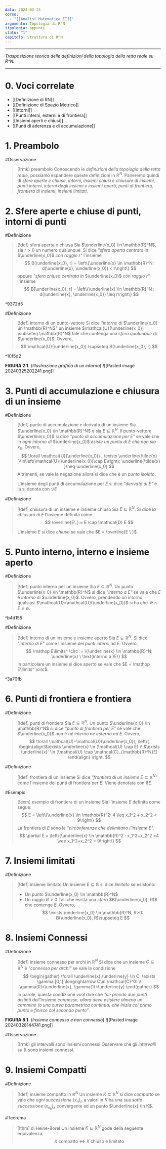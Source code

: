 ```yaml
---
data: 2024-03-25
corso:
  - "[[Analisi Matematica II]]"
argomento: Topologia di R^N
tipologia: appunti
stato: "1"
capitolo: Struttura di R^N
---
```

- - -
*Trasposizione teorica delle definizioni della topologia della retta reale su R^N.*
- - -
# 0. Voci correlate
- [[Definizione di RN]]
- [[Definizione di Spazio Metrico]]
- [[Intorni]]
- [[Punti interni, esterni e di frontiera]]
- [[Insiemi aperti e chiusi]]
- [[Punti di aderenza e di accumulazione]]
# 1. Preambolo
#Osservazione 
> [!rmk] preambolo
> Conoscendo le *definizioni della topologia della retta reale*, possiamo espandere queste definizioni in $\mathbb{R}^N$. Parleremo quindi di *sfere aperte e chiuse*, *intorni*, *insiemi chiusi e chiusure di insiemi*, *punti interni*, *interni degli insiemi e insiemi aperti*, *punti di frontiera*, *frontiera di insiemi*, *insiemi limitati*.

# 2. Sfere aperte e chiuse di punti, intorni di punti
#Definizione 
> [!def] sfera aperta e chiusa
> Sia $\underline{x_0} \in \mathbb{R}^N$, sia $r>0$ un numero qualunque.
> Si dice *"sfera aperta centrata* in $\underline{x_0}$ *con raggio* $r$*"* l'insieme
> $$
> B(\underline{x_0}, r) = \left\{\underline{x} \in \mathbb{R}^N: d(\underline{x}, \underline{x_0}) < r\right\}
> $$
> oppure *"sfera chiusa centrata in* $\underline{x_0}$ *con raggio* $r$*"* l'insieme
> $$
> B[\underline{x_0}, r] = \left\{\underline{x} \in \mathbb{R}^N : d(\underline{x}, \underline{x_0}) \leq r\right\}
> $$ 

^9372d5

#Definizione 
> [!def] intorno di un punto-vettore
> Si dice *"intorno di* $\underline{x_0} \in \mathbb{R}^N$*"* un insieme $\mathcal{U}(\underline{x_0}) \subseteq \mathbb{R}^N$ tale che contenga una *sfera qualunque* di $\underline{x_0}$. Ovvero,
> $$
> \mathcal{U}(\underline{x_0}) \supseteq B(\underline{x_0}, r)
> $$

^10f5d2

**FIGURA 2.1.** (*Illustrazione grafica di un intorno*)
![[Pasted image 20240325202241.png]]

# 3. Punti di accumulazione e chiusura di un insieme
#Definizione 
> [!def] punto di accumulazione e derivato di un insieme
> Sia $\underline{x_0} \in \mathbb{R}^N$ e sia $E \subseteq \mathbb{R}^N$.
> Il punto-vettore $\underline{x_0}$ si dice *"punto di accumulazione per $E$"* se vale che in *ogni intorno di* $\underline{x_0}$ *esiste un punto di $E$ che non sia $x_0$*. Ovvero,
> $$
> \forall \mathcal{U}(\underline{x_0}) , \exists \underline{\tilde{x} }\in\left(\mathcal{U}(\underline{x_0})\cap E\right): \underline{\tilde{x} }\neq \underline{x_0} 
> $$
> Altrimenti, se vale la negazione allora si dice che è un *punto isolato*.
> 
> L'insieme degli punti di accumulazione per $E$ si dice *"derivato di $E$"* e la si denota con $\mathcal D E$

#Definizione 
> [!def] chiusura di un insieme e insieme chiuso
> Sia $E \subseteq \mathbb{R}^N$. Si dice *la chiusura di* $E$ l'insieme definita come
> $$
> \overline{E\ }:= E \cap \mathcal{D} E
> $$
> 
> L'insieme $E$ si dice *chiuso* se vale che $E = \overline{E \ }$.

# 5. Punto interno, interno e insieme aperto
#Definizione 
> [!def] punto interno per un insieme
> Sia $E \subseteq \mathbb{R}^N$. Un punto $\underline{x_0} \in \mathbb{R}^N$ si dice *"interno a $E$"* se vale che $E$ è *intorno* di $\underline{x_0}$. Ovvero, prendendo un intorno qualsiasi $\mathcal{U}=\mathcal{U}(\underline{x_0})$ si ha che $\mathcal{U} \cap E \neq \emptyset$.

^b4d155

#Definizione 
> [!def] interno di un insieme e insieme aperto
> Sia $E \subseteq \mathbb{R}^N$. Si dice *"interno di $E$"* come l'insieme dei *punti interni* ad $E$. Ovvero,
> $$
> \mathop E\limits^ \circ := \{\underline{x} \in \mathbb{R}^N: \underline{x} \ \text{interno a }E\}
> $$
> In particolare un insieme si dice aperto se vale che $E = \mathop E\limits^ \circ$.

^3a70fb

# 6. Punti di frontiera e frontiera
#Definizione 
> [!def] punti di frontiera
> Sia $E \subseteq \mathbb{R}^N$.
> Un punto $\underline{x_0} \in \mathbb{R}^N$ si dice *"punto di frontiera per $E$"* se vale che $\underline{x_0}$ non è *né interno né esterno ad $E$*. Ovvero,
> $$
> \forall \mathcal{U}=\mathcal{U}(\underline{x_0}), \left\{ \begin{align}&\exists \underline{x} \in (\mathcal{U} \cap E) \\ &\exists \underline{x}' \in (\mathcal{U} \cap \mathcal{C}_{\mathbb{R}^N}E) \end{align} \right.
> $$

#Definizione 
> [!def] frontiera di un insieme
> Si dice *"frontiera di un insieme* $E \subseteq \mathbb{R}^N$*"* come l'insieme dei punti di frontiera per $E$. Viene denotata con $\partial E$.

#Esempio 
> [!exm] esempio di frontiera di un insieme
> Sia l'insieme $E$ definita come segue:
> $$
> E = \left\{\underline{x} \in \mathbb{R}^2: 4 \leq x_1^2 + x_2^2 < 9\right\}
> $$
> La frontiera di $E$ sono le *"circonferenze che delimitano l'insieme $E$"*.
> $$
> \partial E = \left\{\underline{x} \in \mathbb{R}^2 : x_1^2+x_2^2 =4 \vee x_1^2+x_2^2 = 9\right\}
> $$

# 7. Insiemi limitati
#Definizione 
> [!def] insieme limitato
> Un insieme $E \subseteq \mathbb{R}$ si dice *limitato* se esistono:
> - Un punto $\underline{x_0} \in \mathbb{R}^N$
> - Un raggio $R>0$
> Tali che esista una *sfera* $B(\underline{x_0}, R)$ che contenga $E$. Ovvero,
> $$
> \exists \underline{x_0} \in \mathbb{R}^N, R>0: B(\underline{x_0}, R)\supseteq E
> $$

# 8. Insiemi Connessi
#Definizione 
> [!def] insieme connesso per archi in $\mathbb{R}^N$
> Si dice che un insieme $C \subseteq \mathbb{R}^N$ è *"connesso per archi"* se vale la condizione
> $$
> \begin{gather}
> \forall \underline{x},\underline{y} \in C, \exists \gamma:[0,1] \longrightarrow C\in \mathcal{C}^0:   \\ \gamma(0)=\underline{x}, \gamma(1)=\underline{y}
> \end{gather}
> $$
> In parole, questa condizione vuol dire che *"se prendo due punti distinti dell'insieme connesso, allora deve esistere almeno un cammino (o una curva parametrica continua) che inizia col primo punto e finisce col secondo punto"*.

**FIGURA 8.1.** (*Insieme connesso e non connesso*)
![[Pasted image 20240328144741.png]]

#Osservazione 
> [!rmk] gli intervalli sono insiemi connessi
> Osservare che gli *intervalli* su $\mathbb{R}$ sono insiemi connessi.

# 9. Insiemi Compatti
#Definizione 
> [!def] insieme compatto in $\mathbb{R}^N$
> Un insieme $K \subseteq \mathbb{R}^N$ si dice *compatto* se vale che *ogni successione* $(x_n)_n$ a valori in $K$ ha una sua *sotto successione* $(x_{n_k})_k$ convergente ad un punto $\underline{x} \in K$.

#Teorema 
> [!thm] di Heine-Borel
> Un insieme $K \subseteq \mathbb{R}^N$ gode della seguente equivalenza.
> $$K \text{ compatto} \iff K \text{ chiuso e limitato} $$
